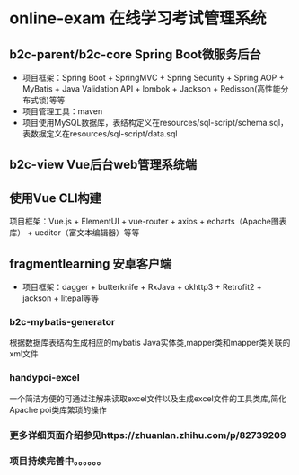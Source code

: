 # online-exam 在线学习考试管理系统
## b2c-parent/b2c-core Spring Boot微服务后台
* 项目框架：Spring Boot + SpringMVC + Spring Security + Spring AOP + MyBatis + Java Validation API + lombok + Jackson + Redisson(高性能分布式锁)等等
* 项目管理工具：maven
* 项目使用MySQL数据库，表结构定义在resources/sql-script/schema.sql，表数据定义在resources/sql-script/data.sql
## b2c-view Vue后台web管理系统端
使用Vue CLI构建
--
项目框架：Vue.js + ElementUI + vue-router + axios + echarts（Apache图表库） + ueditor（富文本编辑器）等等
## fragmentlearning 安卓客户端
* 项目框架：dagger + butterknife + RxJava + okhttp3 + Retrofit2 + jackson + litepal等等
### b2c-mybatis-generator
根据数据库表结构生成相应的mybatis Java实体类,mapper类和mapper类关联的xml文件
### handypoi-excel
一个简洁方便的可通过注解来读取excel文件以及生成excel文件的工具类库,简化Apache poi类库繁琐的操作
### 更多详细页面介绍参见https://zhuanlan.zhihu.com/p/82739209
### 项目持续完善中。。。。。。
